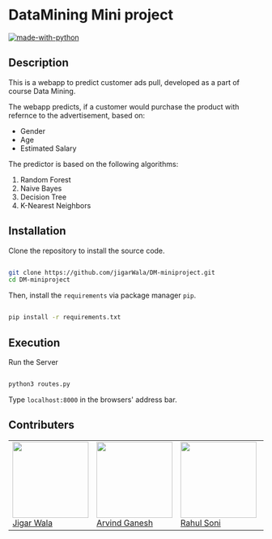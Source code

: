 # DataMining Mini project

[![made-with-python](https://img.shields.io/badge/Made%20with-Python-1f425f.svg)](https://www.python.org/)

## Description

This is a webapp to predict customer ads pull, developed as a part of course Data Mining.

The webapp predicts, if a customer would purchase the product with refernce to the advertisement, based on:

- Gender
- Age
- Estimated Salary

The predictor is based on the following algorithms:

1. Random Forest
2. Naive Bayes
3. Decision Tree
4. K-Nearest Neighbors

## Installation

Clone the repository to install the source code.

```sh

git clone https://github.com/jigarWala/DM-miniproject.git
cd DM-miniproject

```

Then, install the `requirements` via package manager `pip`.

```sh

pip install -r requirements.txt

```

## Execution

Run the Server

```bash

python3 routes.py

```

Type `localhost:8000` in the browsers' address bar.

## Contributers

<table>
    <td>
        <a href="https://github.com/jigarWala">
            <img src="https://github.com/jigarWala.png" height=150px width=150px><br>
            Jigar Wala
        </a>
    </td>
    <td>
        <a href="https://github.com/ganya7">
            <img src="https://github.com/ganya7.png" height=150px width=150px><br>
            Arvind Ganesh
        </a>
    </td>
    <td>
        <a href="https://github.com/raoniz">
            <img src="https://github.com/raoniz.png" height=150px width=150px><br>
            Rahul Soni
        </a>
    </td>
    <td>
        <a href="https://github.com/pandeod">
            <img src="https://github.com/pandeod.png" height=150px width=150px><br>
            Onkar Pande
        </a>
    </td>
</table>